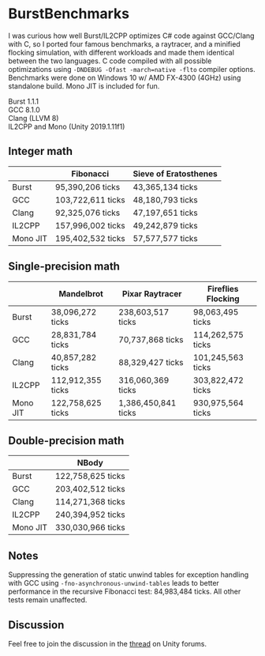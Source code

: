 # BurstBenchmarks
I was curious how well Burst/IL2CPP optimizes C# code against GCC/Clang with C, so I ported four famous benchmarks, a raytracer, and a minified flocking simulation, with different workloads and made them identical between the two languages. C code compiled with all possible optimizations using `-DNDEBUG -Ofast -march=native -flto` compiler options. Benchmarks were done on Windows 10 w/ AMD FX-4300 (4GHz) using standalone build. Mono JIT is included for fun.

Burst 1.1.1<br/>
GCC 8.1.0<br/>
Clang (LLVM 8)<br/>
IL2CPP and Mono (Unity 2019.1.11f1)

## Integer math

|          | Fibonacci         | Sieve of Eratosthenes |
|----------|-------------------|-----------------------|
| Burst    | 95,390,206 ticks  | 43,365,134 ticks      |
| GCC      | 103,722,611 ticks | 48,180,793 ticks      |
| Clang    | 92,325,076 ticks  | 47,197,651 ticks      |
| IL2CPP   | 157,996,002 ticks | 49,242,879 ticks      |
| Mono JIT | 195,402,532 ticks | 57,577,577 ticks      |

## Single-precision math

|          | Mandelbrot        | Pixar Raytracer     | Fireflies Flocking  |
|----------|-------------------|---------------------|---------------------|
| Burst    | 38,096,272 ticks  | 238,603,517 ticks   | 98,063,495 ticks   |
| GCC      | 28,831,784 ticks  | 70,737,868 ticks    | 114,262,575 ticks   |
| Clang    | 40,857,282 ticks  | 88,329,427 ticks    | 101,245,563 ticks   |
| IL2CPP   | 112,912,355 ticks | 316,060,369 ticks   | 303,822,472 ticks   |
| Mono JIT | 122,758,625 ticks | 1,386,450,841 ticks | 930,975,564 ticks   |

## Double-precision math

|          | NBody             |
|----------|-------------------|
| Burst    | 122,758,625 ticks |
| GCC      | 203,402,512 ticks |
| Clang    | 114,271,368 ticks |
| IL2CPP   | 240,394,952 ticks |
| Mono JIT | 330,030,966 ticks |

Notes
--------
Suppressing the generation of static unwind tables for exception handling with GCC using `-fno-asynchronous-unwind-tables` leads to better performance in the recursive Fibonacci test: 84,983,484 ticks. All other tests remain unaffected.

Discussion
--------
Feel free to join the discussion in the [thread](https://forum.unity.com/threads/benchmarking-burst-against-gcc-machine-code-fibonacci-mandelbrot-nbody.715133/) on Unity forums.

